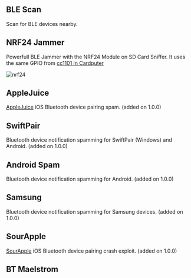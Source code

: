 ## BLE Scan
Scan for BLE devices nearby.

## NRF24 Jammer
Powerfull BLE Jammer with the NRF24 Module on SD Card Sniffer.
It uses the same GPIO from [cc1101 in Cardputer](https://github.com/pr3y/Bruce/wiki/CC1101#cardputer)

![nrf24](https://github.com/user-attachments/assets/afe10f16-b040-441e-90d6-131e18c67642)


## AppleJuice
[AppleJuice](https://github.com/ECTO-1A/AppleJuice) iOS Bluetooth device pairing spam. (added on 1.0.0)

## SwiftPair
Bluetooth device notification spamming for SwiftPair (Windows) and Android. (added on 1.0.0)

## Android Spam
Bluetooth device notification spamming for Android. (added on 1.0.0)

## Samsung
Bluetooth device notification spamming for Samsung devices. (added on 1.0.0)

## SourApple
[SourApple](https://github.com/RapierXbox/ESP32-Sour-Apple) iOS Bluetooth device pairing crash exploit. (added on 1.0.0)

## BT Maelstrom
